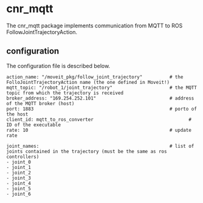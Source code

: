 # cnr_mqtt
The cnr_mqtt package implements communication from MQTT to ROS FollowJointTrajectoryAction.
## configuration
The configuration file is described below.

```
action_name: "/moveit_pkg/follow_joint_trajectory"          # the FolloJointTrajectoryAction name (the one defined in Moveit!) 
mqtt_topic: "/robot_1/joint_trajectory"                     # the MQTT topic from which the trajectory is received
broker_address: "169.254.252.101"                           # address of the MQTT broker (host)
port: 1883                                                  # porto of the host
client_id: mqtt_to_ros_converter                                   # ID of the executable
rate: 10                                                    # update rate 

joint_names:                                                # list of joints contained in the trajectory (must be the same as ros controllers)
- joint_0
- joint_1
- joint_2
- joint_3
- joint_4
- joint_5
- joint_6
```

